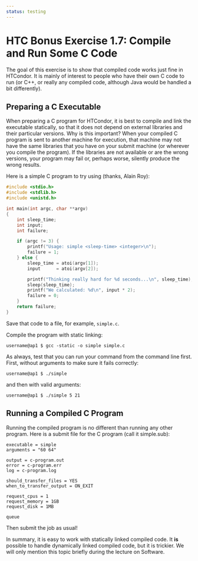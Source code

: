 ```yaml
---
status: testing
---
```


<style type="text/css"> pre em { font-style: normal; background-color: yellow; } pre strong { font-style: normal; font-weight: bold; color: \#008; } </style>

HTC Bonus Exercise 1.7: Compile and Run Some C Code
======================================================

The goal of this exercise is to show that compiled code works just fine in HTCondor. It is mainly of interest to people who have their own C code to run (or C++, or really any compiled code, although Java would be handled a bit differently).

Preparing a C Executable
------------------------

When preparing a C program for HTCondor, it is best to compile and link the executable statically, so that it does not depend on external libraries and their particular versions. Why is this important? When your compiled C program is sent to another machine for execution, that machine may not have the same libraries that you have on your submit machine (or wherever you compile the program). If the libraries are not available or are the wrong versions, your program may fail or, perhaps worse, silently produce the wrong results.

Here is a simple C program to try using (thanks, Alain Roy):

``` c
#include <stdio.h>
#include <stdlib.h>
#include <unistd.h>

int main(int argc, char **argv)
{
    int sleep_time;
    int input;
    int failure;

    if (argc != 3) {
        printf("Usage: simple <sleep-time> <integer>\n");
        failure = 1;
    } else {
        sleep_time = atoi(argv[1]);
        input      = atoi(argv[2]);

        printf("Thinking really hard for %d seconds...\n", sleep_time);
        sleep(sleep_time);
        printf("We calculated: %d\n", input * 2);
        failure = 0;
    }
    return failure;
}
```

Save that code to a file, for example, `simple.c`.

Compile the program with static linking:

``` console
username@ap1 $ gcc -static -o simple simple.c
```

As always, test that you can run your command from the command line first. First, without arguments to make sure it fails correctly:

``` console
username@ap1 $ ./simple
```

and then with valid arguments:

``` console
username@ap1 $ ./simple 5 21
```

Running a Compiled C Program
----------------------------

Running the compiled program is no different than running any other program. Here is a submit file for the C program (call it simple.sub):

``` file
executable = simple
arguments = "60 64"

output = c-program.out
error = c-program.err
log = c-program.log

should_transfer_files = YES
when_to_transfer_output = ON_EXIT

request_cpus = 1
request_memory = 1GB
request_disk = 1MB

queue
```

Then submit the job as usual!

In summary, it is easy to work with statically linked compiled code.
It **is** possible to handle dynamically linked compiled code, but it is trickier.
We will only mention this topic briefly during the lecture on Software.


